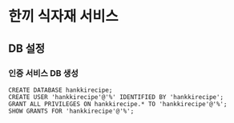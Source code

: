 # 한끼 식자재 서비스
## DB 설정
### 인증 서비스 DB 생성
```
CREATE DATABASE hankkirecipe;
CREATE USER 'hankkirecipe'@'%' IDENTIFIED BY 'hankkirecipe';
GRANT ALL PRIVILEGES ON hankkirecipe.* TO 'hankkirecipe'@'%';
SHOW GRANTS FOR 'hankkirecipe'@'%';
```